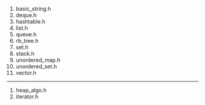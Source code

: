 1. basic_string.h
2. deque.h
3. hashtable.h
4. list.h
5. queue.h
6. rb_tree.h
7. set.h
8. stack.h
9. unordered_map.h
10. unordered_set.h
11. vector.h



****************************
1. heap_algo.h
2. iterator.h

